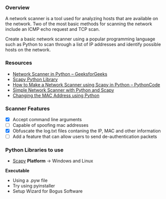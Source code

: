 ### Overview
A network scanner is a tool used for analyzing hosts that are available on the network. Two of the most basic methods for scanning the network include an ICMP echo request and TCP scan.

Create a basic network scanner using a popular programming language such as Python to scan through a list of IP addresses and identify possible hosts on the network.

### Resources
-   [Network Scanner in Python – GeeksforGeeks](https://www.geeksforgeeks.org/network-scanner-in-python/)
-   [Scapy Python Library](https://scapy.net/)
-   [How to Make a Network Scanner using Scapy in Python – PythonCode](https://www.thepythoncode.com/article/building-network-scanner-using-scapy)
-  [Simple Network Scanner with Python and Scapy](https://mpostument.medium.com/simple-network-scanner-with-python-and-scapy-802645073190)
- [Changing the MAC Address using Python](https://levelup.gitconnected.com/changing-mac-address-using-python-8a16fc4a3563#f878)

### Scanner Features
- [x] Accept command line arguments
- [ ] Capable of spoofing mac addresses
- [x] Obfuscate the log.txt files contaning the IP, MAC and other information
- [ ] Add a feature that can allow users to send de-authentication packets
### Python Libraries to use
- [Scapy](https://scapy.readthedocs.io/en/latest/introduction.html) 
**Platform** ->  Windows and Linux


**Executable**
-   Using a .pyw file  
-   Try using pyinstaller
-   Setup Wizard for Bogus Software
